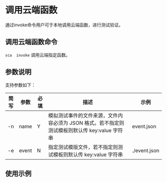 # 调用云端函数

通过invoke命令用户可于本地调用云端函数，进行测试验证。       

## 调用云端函数命令
`sca  invoke`  调用云端指定函数。

## 参数说明  
支持参数如下：

| 简写 | 参数       | 必填 | 描述                                                         | 示例           |
| ---- | ---------- | ---- | ------------------------------------------------------------ | -------------- |
| -n  |name   | Y   | 模拟测试事件的文件来源，文件内容必须为 JSON 格式。若不指定则测试模板则默认传 key:value 字符串                 | event.json   |
|-e  |event | N    |指定测试模版文件，若不指定则测试模板则默认传 key:value 字符串 | ./event.json    |


## 使用示例 
